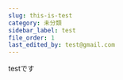 ```yaml
---
slug: this-is-test
category: 未分類
sidebar_label: test
file_order: 1
last_edited_by: test@gmail.com
---
```

testです